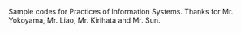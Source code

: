 Sample codes for Practices of Information Systems.
Thanks for Mr. Yokoyama, Mr. Liao, Mr. Kirihata and Mr. Sun.


